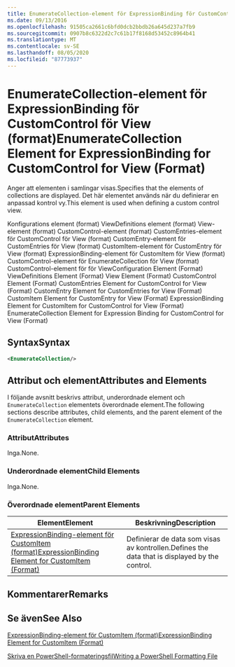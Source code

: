 ```yaml
---
title: EnumerateCollection-element för ExpressionBinding för CustomControl för View (format) | Microsoft Docs
ms.date: 09/13/2016
ms.openlocfilehash: 91505ca2661c6bfd0dcb2bbdb26a645d237a7fb9
ms.sourcegitcommit: 0907b8c6322d2c7c61b17f8168d53452c8964b41
ms.translationtype: MT
ms.contentlocale: sv-SE
ms.lasthandoff: 08/05/2020
ms.locfileid: "87773937"
---
```

# <a name="enumeratecollection-element-for-expressionbinding-for-customcontrol-for-view-format"></a><span data-ttu-id="76275-102">EnumerateCollection-element för ExpressionBinding för CustomControl för View (format)</span><span class="sxs-lookup"><span data-stu-id="76275-102">EnumerateCollection Element for ExpressionBinding for CustomControl for View (Format)</span></span>

<span data-ttu-id="76275-103">Anger att elementen i samlingar visas.</span><span class="sxs-lookup"><span data-stu-id="76275-103">Specifies that the elements of collections are displayed.</span></span> <span data-ttu-id="76275-104">Det här elementet används när du definierar en anpassad kontrol vy.</span><span class="sxs-lookup"><span data-stu-id="76275-104">This element is used when defining a custom control view.</span></span>

<span data-ttu-id="76275-105">Konfigurations element (format) ViewDefinitions element (format) View-element (format) CustomControl-element (format) CustomEntries-element för CustomControl för View (format) CustomEntry-element för CustomEntries för View (format) CustomItem-element för CustomEntry för View (format) ExpressionBinding-element för CustomItem för View (format) CustomControl-element för EnumerateCollection för View (format) CustomControl-element för för View</span><span class="sxs-lookup"><span data-stu-id="76275-105">Configuration Element (Format) ViewDefinitions Element (Format) View Element (Format) CustomControl Element (Format) CustomEntries Element for CustomControl for View (Format) CustomEntry Element for CustomEntries for View (Format) CustomItem Element for CustomEntry for View (Format) ExpressionBinding Element for CustomItem for CustomControl for View (Format) EnumerateCollection Element for Expression Binding for CustomControl for View (Format)</span></span>

## <a name="syntax"></a><span data-ttu-id="76275-106">Syntax</span><span class="sxs-lookup"><span data-stu-id="76275-106">Syntax</span></span>

```xml
<EnumerateCollection/>
```

## <a name="attributes-and-elements"></a><span data-ttu-id="76275-107">Attribut och element</span><span class="sxs-lookup"><span data-stu-id="76275-107">Attributes and Elements</span></span>

<span data-ttu-id="76275-108">I följande avsnitt beskrivs attribut, underordnade element och `EnumerateCollection` elementets överordnade element.</span><span class="sxs-lookup"><span data-stu-id="76275-108">The following sections describe attributes, child elements, and the parent element of the `EnumerateCollection` element.</span></span>

### <a name="attributes"></a><span data-ttu-id="76275-109">Attribut</span><span class="sxs-lookup"><span data-stu-id="76275-109">Attributes</span></span>

<span data-ttu-id="76275-110">Inga.</span><span class="sxs-lookup"><span data-stu-id="76275-110">None.</span></span>

### <a name="child-elements"></a><span data-ttu-id="76275-111">Underordnade element</span><span class="sxs-lookup"><span data-stu-id="76275-111">Child Elements</span></span>

<span data-ttu-id="76275-112">Inga.</span><span class="sxs-lookup"><span data-stu-id="76275-112">None.</span></span>

### <a name="parent-elements"></a><span data-ttu-id="76275-113">Överordnade element</span><span class="sxs-lookup"><span data-stu-id="76275-113">Parent Elements</span></span>

|<span data-ttu-id="76275-114">Element</span><span class="sxs-lookup"><span data-stu-id="76275-114">Element</span></span>|<span data-ttu-id="76275-115">Beskrivning</span><span class="sxs-lookup"><span data-stu-id="76275-115">Description</span></span>|
|-------------|-----------------|
|[<span data-ttu-id="76275-116">ExpressionBinding-element för CustomItem (format)</span><span class="sxs-lookup"><span data-stu-id="76275-116">ExpressionBinding Element for CustomItem (Format)</span></span>](./expressionbinding-element-for-customitem-for-controls-for-configuration-format.md)|<span data-ttu-id="76275-117">Definierar de data som visas av kontrollen.</span><span class="sxs-lookup"><span data-stu-id="76275-117">Defines the data that is displayed by the control.</span></span>|

## <a name="remarks"></a><span data-ttu-id="76275-118">Kommentarer</span><span class="sxs-lookup"><span data-stu-id="76275-118">Remarks</span></span>

## <a name="see-also"></a><span data-ttu-id="76275-119">Se även</span><span class="sxs-lookup"><span data-stu-id="76275-119">See Also</span></span>

[<span data-ttu-id="76275-120">ExpressionBinding-element för CustomItem (format)</span><span class="sxs-lookup"><span data-stu-id="76275-120">ExpressionBinding Element for CustomItem (Format)</span></span>](./expressionbinding-element-for-customitem-for-controls-for-configuration-format.md)

[<span data-ttu-id="76275-121">Skriva en PowerShell-formateringsfil</span><span class="sxs-lookup"><span data-stu-id="76275-121">Writing a PowerShell Formatting File</span></span>](./writing-a-powershell-formatting-file.md)
